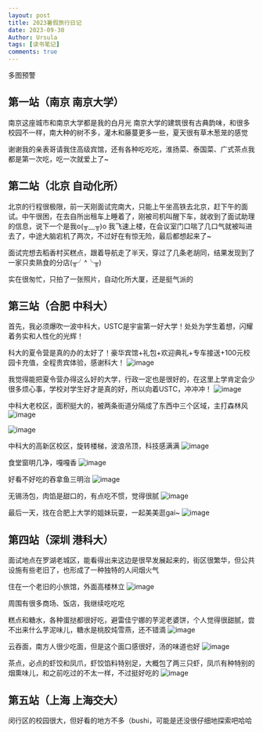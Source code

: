 ```yaml
---
layout: post
title: 2023暑假旅行日记
date: 2023-09-30
Author: Ursula 
tags: [读书笔记]
comments: true
--- 
```


多图预警

## 第一站（南京 南京大学）
南京这座城市和南京大学都是我的白月光
南京大学的建筑很有古典韵味，和很多校园不一样，南大种的树不多，灌木和藤蔓更多一些，夏天很有草木葱茏的感觉

谢谢我的亲表哥请我住高级宾馆，还有各种吃吃吃，淮扬菜、泰国菜、广式茶点我都是第一次吃，吃一次就爱上了~

## 第二站（北京 自动化所）
北京的行程很极限，前一天刚面试完南大，只能上午坐高铁去北京，赶下午的面试。中午很困，在去自所出租车上睡着了，刚被司机叫醒下车，就收到了面试助理的信息，说下一个是我o(╥﹏╥)o 
我飞速上楼，在会议室门口喘了几口气就被叫进去了，中途大脑宕机了两次，不过好在有惊无险，最后都想起来了~

面试完想去稻香村买糕点，跟着导航走了半天，穿过了几条老胡同，结果发现到了一家只卖熟食的分店(╥╯^╰╥)

实在很匆忙，只拍了一张照片，自动化所大厦，还是挺气派的


## 第三站（合肥 中科大）
首先，我必须爆吹一波中科大，USTC是宇宙第一好大学！处处为学生着想，闪耀着务实和人性化的光辉！

科大的夏令营是真的办的太好了！豪华宾馆+礼包+欢迎典礼+专车接送+100元校园卡充值，全程贵宾体验，感谢科大！
![image](https://github.com/ursulalujun/blog/assets/73097943/39c2ceb5-f69c-4ea2-8d74-7e68ef97f72f)

我觉得能把夏令营办得这么好的大学，行政一定也是很好的，在这里上学肯定会少很多烦心事，学校对学生好才是真的好，所以向着USTC，冲冲冲！
![image](https://github.com/ursulalujun/blog/assets/73097943/3f3ed540-5155-472e-8e48-cf6fc391e7d7)

中科大老校区，面积挺大的，被两条街道分隔成了东西中三个区域，主打森林风
![image](https://github.com/ursulalujun/blog/assets/73097943/b4b38925-bc00-4745-b315-cf5de0fc1355)

![image](https://github.com/ursulalujun/blog/assets/73097943/79f18515-f7ec-40ba-9598-91e9cf708add)

中科大的高新区校区，旋转楼梯，波浪吊顶，科技感满满
![image](https://github.com/ursulalujun/blog/assets/73097943/c85e274c-d6d3-42d6-97e9-eb63bb391382)

食堂窗明几净，嘎嘎香
![image](https://github.com/ursulalujun/blog/assets/73097943/367d62f9-7925-492b-a747-85aac2685bf9)

好看不好吃的吞拿鱼三明治
![image](https://github.com/ursulalujun/blog/assets/73097943/5df3fdfe-ae3f-45cf-a016-24b25797378a)

无锡汤包，肉馅是甜口的，有点吃不惯，觉得很腻
![image](https://github.com/ursulalujun/blog/assets/73097943/4e6bb9b0-eb12-4d06-8df6-bf62aec588f2)

最后一天，找在合肥上大学的姐妹玩耍，一起美美逛gai~
![image](https://github.com/ursulalujun/blog/assets/73097943/8f91ad5f-ad11-42e6-958a-4fc17b503928)

## 第四站（深圳 港科大）
面试地点在罗湖老城区，能看得出来这边是很早发展起来的，街区很繁华，但公共设施有些老旧了，也形成了一种独特的人间烟火气

住在一个老旧的小旅馆，外面高楼林立
![image](https://github.com/ursulalujun/blog/assets/73097943/3cca3540-f035-476d-ab68-6b225c6b9504)

周围有很多商场、饭店，我继续吃吃吃

糕点和糖水，各种蛋挞都很好吃，避雷佳宁娜的芋泥老婆饼，个人觉得很甜腻，尝不出来什么芋泥味儿，糖水是桃胶炖雪燕，还不错滴
![image](https://github.com/ursulalujun/blog/assets/73097943/9a3b6835-b341-450e-b978-953a43d3e1b8)

云吞面，南方人很少吃面，但是这个面口感很好，汤的味道也好
![image](https://github.com/ursulalujun/blog/assets/73097943/ff3e7fbc-a398-4ab2-926b-8c75859e964a)

茶点，必点的虾饺和凤爪，虾饺馅料特别足，大概包了两三只虾，凤爪有种特别的烟熏味儿，和之前吃过的不太一样，不过挺好吃的
![image](https://github.com/ursulalujun/blog/assets/73097943/94aa1ba7-ab47-4be4-aed2-195c01378b93)


## 第五站（上海 上海交大）
闵行区的校园很大，但好看的地方不多（bushi，可能是还没很仔细地探索吧哈哈

